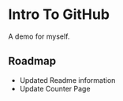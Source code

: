 # Intro To GitHub
A demo for myself.

## Roadmap
* Updated Readme information
* Update Counter Page
